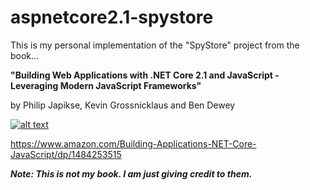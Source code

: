 # aspnetcore2.1-spystore
This is my personal implementation of the "SpyStore" project from the book... 

**"Building Web Applications with .NET Core 2.1 and JavaScript - Leveraging Modern JavaScript Frameworks"**

by Philip Japikse, Kevin Grossnicklaus and Ben Dewey

[![alt text](https://images.springer.com/sgw/books/medium/9781484253519.jpg)](https://www.amazon.com/Building-Applications-NET-Core-JavaScript/dp/1484253515)

https://www.amazon.com/Building-Applications-NET-Core-JavaScript/dp/1484253515

***Note: This is not my book.  I am just giving credit to them.***
